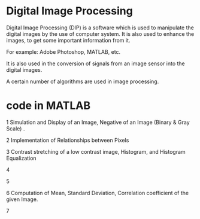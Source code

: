 # Digital Image Processing
Digital Image Processing (DIP) is a software which is used to manipulate the digital images by the use of computer system. It is also used to enhance the images, to get some important information from it.

For example: Adobe Photoshop, MATLAB, etc.

It is also used in the conversion of signals from an image sensor into the digital images.

A certain number of algorithms are used in image processing.

# code in MATLAB 
1 Simulation and Display of an Image, Negative of an Image (Binary & Gray Scale) .

2 Implementation of Relationships between Pixels

3 Contrast stretching of a low contrast image, Histogram, and Histogram Equalization

4

5

6 Computation of Mean, Standard Deviation, Correlation coefficient of the given Image.

7
